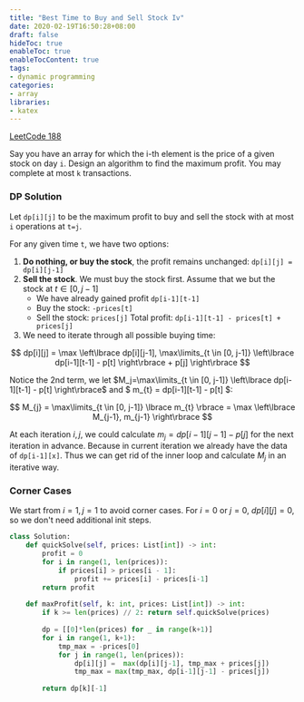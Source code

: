 ```yaml
---
title: "Best Time to Buy and Sell Stock Iv"
date: 2020-02-19T16:50:28+08:00
draft: false
hideToc: true
enableToc: true
enableTocContent: true
tags:
- dynamic programming
categories:
- array
libraries:
- katex
---
```


<!--more-->

[LeetCode 188](https://leetcode.com/problems/best-time-to-buy-and-sell-stock-iv/)

Say you have an array for which the i-th element is the price of a given stock on day `i`.
Design an algorithm to find the maximum profit. You may complete at most `k` transactions.

### DP Solution

Let `dp[i][j]` to be the maximum profit to buy and sell the stock with at most `i` operations at `t=j`.

For any given time `t`, we have two options:
1. **Do nothing, or buy the stock**, the profit remains unchanged: `dp[i][j] = dp[i][j-1]`
2. **Sell the stock**. We must buy the stock first. Assume that we but the stock at $t \in [0, j-1]$
    - We have already gained profit `dp[i-1][t-1]`
    - Buy the stock: `-prices[t]`
    - Sell the stock: `prices[j]`
 Total profit: `dp[i-1][t-1] - prices[t] + prices[j]`
3. We need to iterate through all possible buying time:

$$ dp[i][j] = \max \left\lbrace dp[i][j-1], \max\limits_{t \in [0, j-1]} \left\lbrace dp[i-1][t-1] - p[t] \right\rbrace + p[j] \right\rbrace $$

Notice the 2nd term, we let $M_j=\max\limits_{t \in [0, j-1]} \left\lbrace dp[i-1][t-1] - p[t] \right\rbrace$ and $ m_{t} = dp[i-1][t-1] - p[t] $:

$$ M_{j} = \max\limits_{t \in [0, j-1]} \lbrace m_{t} \rbrace = \max \left\lbrace M_{j-1}, m_{j-1} \right\rbrace $$

At each iteration $i, j$, we could calculate $m_{j}=dp[i-1][j-1]-p[j]$ for the next iteration in advance. Because in current iteration we already have the data of `dp[i-1][x]`. Thus we can get rid of the inner loop and calculate $M_j$ in an iterative way.

### Corner Cases
We start from $i=1, j=1$ to avoid corner cases. For $i=0$ or $j=0$, $dp[i][j]=0$, so we don't need additional init steps.

```python
class Solution:
    def quickSolve(self, prices: List[int]) -> int:
        profit = 0
        for i in range(1, len(prices)):
            if prices[i] > prices[i - 1]:
                profit += prices[i] - prices[i-1]
        return profit
    
    def maxProfit(self, k: int, prices: List[int]) -> int:
        if k >= len(prices) // 2: return self.quickSolve(prices)
        
        dp = [[0]*len(prices) for _ in range(k+1)]
        for i in range(1, k+1):
            tmp_max = -prices[0]
            for j in range(1, len(prices)):
                dp[i][j] =  max(dp[i][j-1], tmp_max + prices[j])
                tmp_max = max(tmp_max, dp[i-1][j-1] - prices[j])
        
        return dp[k][-1]
```
